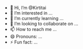 - 👋 Hi, I’m @Kirtitai
- 👀 I’m interested in ...
- 🌱 I’m currently learning ...
- 💞️ I’m looking to collaborate on ...
- 📫 How to reach me ...
- 😄 Pronouns: ...
- ⚡ Fun fact: ...

<!---
Kirtitai/Kirtitai is a ✨ special ✨ repository because its `README.md` (this file) appears on your GitHub profile.
You can click the Preview link to take a look at your changes.
--->

